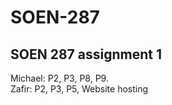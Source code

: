 # SOEN-287
SOEN 287 assignment 1
----------------------
Michael: P2, P3, P8, P9.  
Zafir: P2, P3, P5, Website hosting
